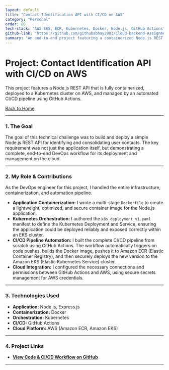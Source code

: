 ```yaml
---
layout: default
title: "Contact Identification API with CI/CD on AWS"
category: "Personal"
order: 80
tech-stack: "AWS EKS, ECR, Kubernetes, Docker, Node.js, GitHub Actions"
github-link: "https://github.com/githubabhay2003/Cloud-backend-Assignment"
summary: "An end-to-end project featuring a containerized Node.js REST API with a full CI/CD pipeline deploying to a Kubernetes cluster on AWS using GitHub Actions."
---
```


# Project: Contact Identification API with CI/CD on AWS

This project features a Node.js REST API that is fully containerized, deployed to a Kubernetes cluster on AWS, and managed by an automated CI/CD pipeline using GitHub Actions.

[Back to Home](./index.md)

---

### 1. The Goal
The goal of this technical challenge was to build and deploy a simple Node.js REST API for identifying and consolidating user contacts. The key requirement was not just the application itself, but demonstrating a complete, end-to-end DevOps workflow for its deployment and management on the cloud.

---

### 2. My Role & Contributions
As the DevOps engineer for this project, I handled the entire infrastructure, containerization, and automation pipeline.

* **Application Containerization:** I wrote a multi-stage `Dockerfile` to create a lightweight, optimized, and secure container image for the Node.js application.
* **Kubernetes Orchestration:** I authored the `k8s_deployment_v1.yaml` manifest to define the Kubernetes Deployment and Service, ensuring the application could be deployed reliably and exposed correctly within an EKS cluster.
* **CI/CD Pipeline Automation:** I built the complete CI/CD pipeline from scratch using GitHub Actions. The workflow automatically triggers on code pushes, builds the Docker image, pushes it to Amazon ECR (Elastic Container Registry), and then securely deploys the new version to the Amazon EKS (Elastic Kubernetes Service) cluster.
* **Cloud Integration:** I configured the necessary connections and permissions between GitHub Actions and AWS, using secure secrets management for AWS credentials.

---

### 3. Technologies Used
* **Application:** Node.js, Express.js
* **Containerization:** Docker
* **Orchestration:** Kubernetes
* **CI/CD:** GitHub Actions
* **Cloud Platform:** AWS (Amazon ECR, Amazon EKS)

---

### 4. Project Links
* **<a href="https://github.com/githubabhay2003/Cloud-backend-Assignment" target="_blank" rel="noopener noreferrer">View Code & CI/CD Workflow on GitHub</a>**

---